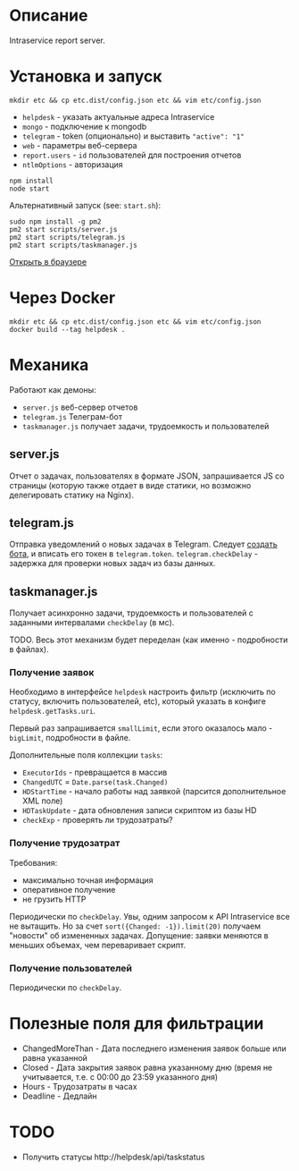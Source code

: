 # Описание

Intraservice report server.

# Установка и запуск

```
mkdir etc && cp etc.dist/config.json etc && vim etc/config.json
```

* `helpdesk` - указать актуальные адреса Intraservice
* `mongo` - подключение к mongodb
* `telegram` - token (опционально) и выставить `"active": "1"`
* `web` - параметры веб-сервера
* `report.users` - `id` пользователей для построения отчетов
* `ntlmOptions` - авторизация

```
npm install
node start
```

Альтернативный запуск (see: `start.sh`):

```
sudo npm install -g pm2
pm2 start scripts/server.js
pm2 start scripts/telegram.js
pm2 start scripts/taskmanager.js
```

[Открыть в браузере](http://localhost:8080/calendar.html?ExecutorId=14195)

# Через Docker

```
mkdir etc && cp etc.dist/config.json etc && vim etc/config.json
docker build --tag helpdesk .
```

# Механика

Работают как демоны:

* `server.js` веб-сервер отчетов
* `telegram.js` Телеграм-бот
* `taskmanager.js` получает задачи, трудоемкость и пользователей

## server.js

Отчет о задачах, пользователях в формате JSON, запрашивается JS со страницы (которую также отдает в виде статики, но возможно делегировать статику на Nginx).

## telegram.js

Отправка уведомлений о новых задачах в Telegram. Следует [создать бота](https://core.telegram.org/bots#3-how-do-i-create-a-bot), и вписать его токен в `telegram.token`. `telegram.checkDelay` - задержка для проверки новых задач из базы данных.

## taskmanager.js

Получает асинхронно задачи, трудоемкость и пользователей с заданными интервалами `checkDelay` (в мс).

TODO. Весь этот механизм будет переделан (как именно - подробности в файлах).

### Получение заявок

Необходимо в интерфейсе `helpdesk` настроить фильтр (исключить по статусу, включить пользователей, etc), который указать в конфиге `helpdesk.getTasks.uri`.

Первый раз запрашивается `smallLimit`, если этого оказалось мало - `bigLimit`, подробности в файле.

Дополнительные поля коллекции `tasks`:

* `ExecutorIds` - превращается в массив
* `ChangedUTC` = `Date.parse(task.Changed)`
* `HDStartTime` - начало работы над заявкой (парсится дополнительное XML поле)
* `HDTaskUpdate` - дата обновления записи скриптом из базы HD
* `checkExp` - проверять ли трудозатраты?

### Получение трудозатрат

Требования:

* максимально точная информация
* оперативное получение
* не грузить HTTP

Периодически по `checkDelay`. Увы, одним запросом к API Intraservice все не вытащить. Но за счет `sort({Changed: -1}).limit(20)` получаем "новости" об измененных задачах. Допущение: заявки меняются в меньших объемах, чем переваривает скрипт.

### Получение пользователей

Периодически по `checkDelay`.

# Полезные поля для фильтрации

* ChangedMoreThan - Дата последнего изменения заявок больше или равна указанной
* Closed - Дата закрытия заявок равна указанному дню (время не учитывается, т.е. с 00:00 до 23:59 указанного дня)
* Hours - Трудозатраты в часах
* Deadline - Дедлайн

# TODO

* Получить статусы http://helpdesk/api/taskstatus
